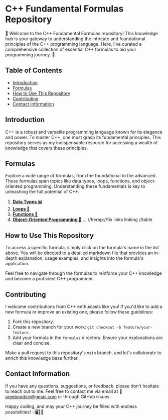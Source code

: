 
# C++ Fundamental Formulas Repository

🚀 Welcome to the C++ Fundamental Formulas repository! This knowledge hub is your gateway to understanding the intricate and foundational principles of the C++ programming language. Here, I've curated a comprehensive collection of essential C++ formulas to aid your programming journey. 📖

## Table of Contents

- [Introduction](#introduction)
- [Formulas](#formulas)
- [How to Use This Repository](#how-to-use-this-repository)
- [Contributing](#contributing)
- [Contact Information](#contact-information)

## Introduction

C++ is a robust and versatile programming language known for its elegance and power. To master C++, one must grasp its fundamental principles. This repository serves as my indispensable resource for accessing a wealth of knowledge that covers these principles.

## Formulas

Explore a wide range of formulas, from the foundational to the advanced. These formulas span topics like data types, loops, functions, and object-oriented programming. Understanding these fundamentals is key to unleashing the full potential of C++.

1. [**Data Types 📊**](formulas/data_types.md)
2. [**Loops 🔄**](formulas/loops.md)
3. [**Functions 📝**](formulas/functions.md)
4. [**Object-Oriented Programming 🧩**](formulas/oop.md)
   ...
   //herep://fix links linking
//table

## How to Use This Repository

To access a specific formula, simply click on the formula's name in the list above. You will be directed to a detailed markdown file that provides an in-depth explanation, usage examples, and insights into the formula's application.

Feel free to navigate through the formulas to reinforce your C++ knowledge and become a proficient C++ programmer.

## Contributing

I welcome contributions from C++ enthusiasts like you! If you'd like to add a new formula or improve an existing one, please follow these guidelines:

1. Fork this repository.
2. Create a new branch for your work: `git checkout -b feature/your-feature`.
3. Add your formula in the `formulas` directory. Ensure your explanations are clear and concise.

Make a pull request to this repository's `main` branch, and let's collaborate to enrich this knowledge base further.

## Contact Information

If you have any questions, suggestions, or feedback, please don't hesitate to reach out to me. Feel free to contact me via email at 📧 [areebmobile@gmail.com](mailto:your@email.com) or through GitHub issues.

Happy coding, and may your C++ journey be filled with endless possibilities! 💡🖥🧑‍💻
